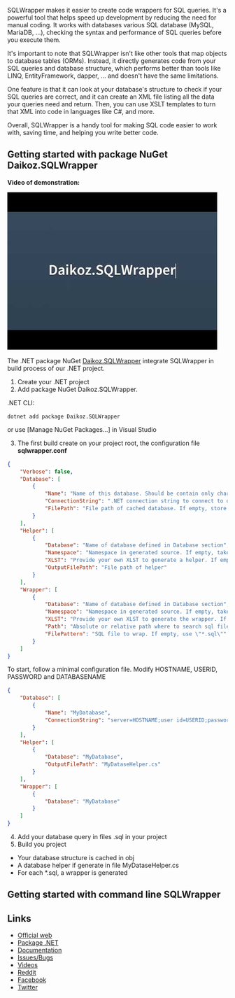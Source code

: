SQLWrapper makes it easier to create code wrappers for SQL queries. It's a powerful tool that helps speed up development by reducing the need for manual coding. It works with databases various SQL database (MySQL, MariaDB, ...), checking the syntax and performance of SQL queries before you execute them.

It's important to note that SQLWrapper isn't like other tools that map objects to database tables (ORMs). Instead, it directly generates code from your SQL queries and database structure, which performs better than tools like LINQ, EntityFramework, dapper, ... and doesn't have the same limitations.

One feature is that it can look at your database's structure to check if your SQL queries are correct, and it can create an XML file listing all the data your queries need and return. Then, you can use XSLT templates to turn that XML into code in languages like C#, and more.

Overall, SQLWrapper is a handy tool for making SQL code easier to work with, saving time, and helping you write better code.

## Getting started with package NuGet Daikoz.SQLWrapper

**Video of demonstration:**

[![Watch the video](https://raw.githubusercontent.com/daikoz/SQLWrapper/master/img/video.jpg)](https://www.youtube.com/watch?v=xEeWnESZki0)

The .NET package NuGet [Daikoz.SQLWrapper](https://www.nuget.org/packages/Daikoz.SQLWrapper) integrate SQLWrapper in build process of our .NET project.

1. Create your .NET project
2. Add package NuGet Daikoz.SQLWrapper.

.NET CLI:
```
dotnet add package Daikoz.SQLWrapper
```
or use [Manage NuGet Packages...] in Visual Studio

3. The first build create on your project root, the configuration file **sqlwrapper.conf**

``` json
{
    "Verbose": false,
    "Database": [
        {
            "Name": "Name of this database. Should be contain only characters: a-z A-Z 0-9 _ -",
            "ConnectionString": ".NET connection string to connect to database. If empty, use FilePath to get cached database previously generated.",
            "FilePath": "File path of cached database. If empty, store it in obj of project"
        }
    ],
    "Helper": [
        {
            "Database": "Name of database defined in Database section",
            "Namespace": "Namespace in generated source. If empty, take the default namespace of project",
            "XLST": "Provide your own XLST to generate a helper. If empty, use default XLST provided by SQLWrapper",
            "OutputFilePath": "File path of helper"
        }
    ],
    "Wrapper": [
        {
            "Database": "Name of database defined in Database section",
            "Namespace": "Namespace in generated source. If empty, take the default namespace of project",
            "XLST": "Provide your own XLST to generate the wrapper. If empty, use default XLST provided by SQLWrapper",
            "Path": "Absolute or relative path where to search sql file pattern. If empty, use path of project",
            "FilePattern": "SQL file to wrap. If empty, use \"*.sql\""
        }
    ]
}
```

To start, follow a minimal configuration file. Modify HOSTNAME, USERID, PASSWORD and DATABASENAME

``` json
{
    "Database": [
        {
            "Name": "MyDatabase",
            "ConnectionString": "server=HOSTNAME;user id=USERID;password='PASSWORD';database=DATABASENAME"
        }
    ],
    "Helper": [
        {
            "Database": "MyDatabase",
            "OutputFilePath": "MyDataseHelper.cs"
        }
    ],
    "Wrapper": [
        {
            "Database": "MyDatabase"
        }
    ]
}
```

4. Add your database query in files .sql in your project
5. Build you project
* Your database structure is cached in obj
* A database helper if generate in file MyDataseHelper.cs
* For each *.sql, a wrapper is generated

## Getting started with command line SQLWrapper

## Links
* [Official web](https://www.sqlwrapper.com)
* [Package .NET](https://www.nuget.org/packages/Daikoz.SQLWrapper/)
* [Documentation](https://github.com/daikoz/SQLWrapper/wiki)
* [Issues/Bugs](https://github.com/daikoz/SQLWrapper/issues)
* [Videos](https://www.youtube.com/@SQLWrapper)
* [Reddit](https://www.reddit.com/r/sqlwrapper/)
* [Facebook](https://www.facebook.com/sqlwrapper/)
* [Twitter](https://twitter.com/sqlwrapper)
